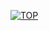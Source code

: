 [![TOP](https://github-readme-stats.vercel.app/api/top-langs/?username=(Manojkarthikeya)&theme=material-palenight)](https://github.com/anuraghazra/github-readme-stats)

